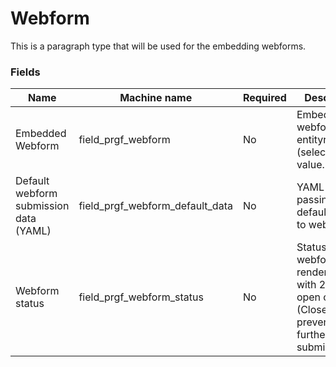 # Webform
This is a paragraph type that will be used for the embedding webforms.

### Fields
| Name  | Machine name | Required | Description |
| ------------- | ------------- | ------------- | ------------- |
| Embedded Webform | field\_prgf_webform | No |Embedded webform entityreference (select). Single value. |
| Default webform submission data (YAML) | field\_prgf_webform_default_data | No | YAML code for passing in default values to webform. |
| Webform status | field\_prgf_webform_status | No | Status of webform on render. Radio with 2 options, open or closed (Closed prevents further submissions). |

